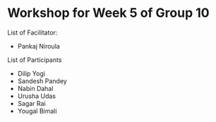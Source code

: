 # Workshop for Week 5 of Group 10

List of Facilitator:
- Pankaj Niroula
  
List of Participants
- Dilip Yogi
- Sandesh Pandey
- Nabin Dahal
- Urusha Udas
- Sagar Rai
- Yougal Bimali

